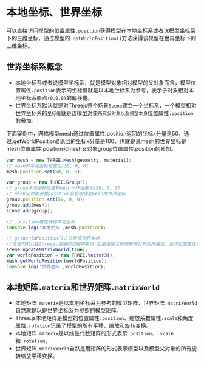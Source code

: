 # 本地坐标、世界坐标

可以直接访问模型的位置属性`.position`获得模型在本地坐标系或者说模型坐标系下的三维坐标，通过模型的`.getWorldPosition()`方法获得该模型在世界坐标下的三维坐标。

## 世界坐标系概念

- 本地坐标系或者说模型坐标系，就是模型对象相对模型的父对象而言，模型位置属性`.position`表示的坐标值就是以本地坐标系为参考，表示子对象相对本地坐标系原点`(0,0,0)`的偏移量。
- 世界坐标系默认就是对Threejs整个场景`Scene`建立一个坐标系，一个模型相对世界坐标系的`坐标值`就是该模型对象`所有父对象以及模型本身`位置属性`.position`的叠加。

下面案例中，网格模型mesh通过位置属性.position返回的坐标x分量是50，通过.getWorldPosition()返回的坐标x分量是100，也就是说mesh的世界坐标是mesh位置属性.position和mesh父对象group位置属性.position的累加。

```js
var mesh = new THREE.Mesh(geometry, material);
// mesh的本地坐标设置为(50, 0, 0)
mesh.position.set(50, 0, 0);

var group = new THREE.Group();
// group本地坐标设置和mesh一样设置为(50, 0, 0)
// mesh父对象设置position会影响得到mesh的世界坐标
group.position.set(50, 0, 0);
group.add(mesh);
scene.add(group);

// .position属性获得本地坐标
console.log('本地坐标',mesh.position);

// getWorldPosition()方法获得世界坐标
//该语句默认在threejs渲染的过程中执行,如果渲染之前想获得世界矩阵属性、世界位置属性等属性，需要通过代码更新
scene.updateMatrixWorld(true);
var worldPosition = new THREE.Vector3();
mesh.getWorldPosition(worldPosition);
console.log('世界坐标',worldPosition);
```

## 本地矩阵`.materix`和世界矩阵`.matrixWorld`

- 本地矩阵`.materix`是以本地坐标系为参考的模型矩阵，世界矩阵`.matrixWorld`自然就是以是世界坐标系为参照的模型矩阵。
- Three.js本地矩阵是模型的位置属性`.position`、缩放系数属性`.scale`和角度属性`.rotation`记录了模型的所有平移、缩放和旋转变换。
- 本地矩阵`.materix`是以线性代数矩阵的形式表示`.position`、`.scale`和`.rotation`。
- 世界矩阵`.matrixWorld`自然是用矩阵的形式表示模型以及模型父对象的所有旋转缩放平移变换。
